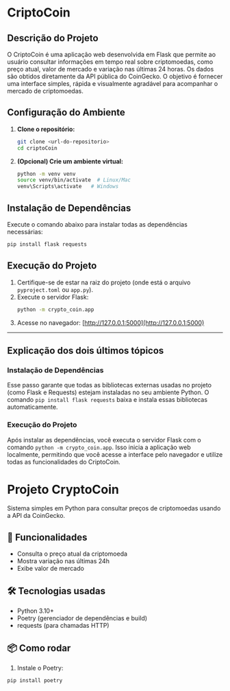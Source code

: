 # CriptoCoin

## Descrição do Projeto
O CriptoCoin é uma aplicação web desenvolvida em Flask que permite ao usuário consultar informações em tempo real sobre criptomoedas, como preço atual, valor de mercado e variação nas últimas 24 horas. Os dados são obtidos diretamente da API pública do CoinGecko. O objetivo é fornecer uma interface simples, rápida e visualmente agradável para acompanhar o mercado de criptomoedas.

## Configuração do Ambiente
1. **Clone o repositório:**
	```bash
	git clone <url-do-repositorio>
	cd criptoCoin
	```
2. **(Opcional) Crie um ambiente virtual:**
	```bash
	python -m venv venv
	source venv/bin/activate  # Linux/Mac
	venv\Scripts\activate   # Windows
	```

## Instalação de Dependências
Execute o comando abaixo para instalar todas as dependências necessárias:
```bash
pip install flask requests
```

## Execução do Projeto
1. Certifique-se de estar na raiz do projeto (onde está o arquivo `pyproject.toml` ou `app.py`).
2. Execute o servidor Flask:
	```bash
	python -m crypto_coin.app
	```
3. Acesse no navegador: [http://127.0.0.1:5000](http://127.0.0.1:5000)

---

## Explicação dos dois últimos tópicos

### Instalação de Dependências
Esse passo garante que todas as bibliotecas externas usadas no projeto (como Flask e Requests) estejam instaladas no seu ambiente Python. O comando `pip install flask requests` baixa e instala essas bibliotecas automaticamente.

### Execução do Projeto
Após instalar as dependências, você executa o servidor Flask com o comando `python -m crypto_coin.app`. Isso inicia a aplicação web localmente, permitindo que você acesse a interface pelo navegador e utilize todas as funcionalidades do CriptoCoin.
# Projeto CryptoCoin
Sistema simples em Python para consultar preços de criptomoedas usando a API da CoinGecko.

## 🚀 Funcionalidades
- Consulta o preço atual da criptomoeda
- Mostra variação nas últimas 24h
- Exibe valor de mercado

## 🛠️ Tecnologias usadas
- Python 3.10+
- Poetry (gerenciador de dependências e build)
- requests (para chamadas HTTP)

## 📦 Como rodar
1. Instale o Poetry:
```bash
pip install poetry
